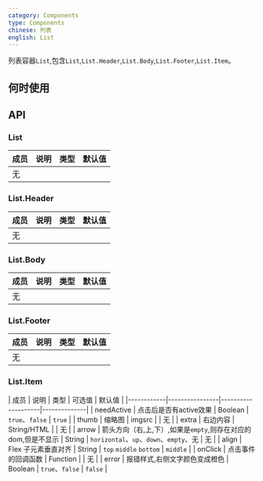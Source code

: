 ```yaml
---
category: Components
type: Components
chinese: 列表
english: List
---
```



列表容器```List```,包含```List```,```List.Header```,```List.Body```,```List.Footer```,```List.Item```。

## 何时使用

## API

### List

| 成员        | 说明           | 类型               | 默认值       |
|-------------|----------------|--------------------|--------------|
|无| | | |

### List.Header
| 成员        | 说明           | 类型               | 默认值       |
|-------------|----------------|------------------|--------------|
|无| | | |

### List.Body
| 成员        | 说明           | 类型               | 默认值       |
|-------------|----------------|--------------------|--------------|
|无| | | |

### List.Footer

| 成员        | 说明           | 类型        |   默认值       |
|-------------|----------------|--------------------|--------------|
|无| | | |

### List.Item

| 成员        | 说明           | 类型        |  可选值     | 默认值       |
|------------|----------------|--------------------|--------------|
| needActive  | 点击后是否有active效果  | Boolean |   `true`、`false` | `true` |
| thumb       | 缩略图  | imgsrc |  | 无  |
| extra      | 右边内容        | String/HTML | |  无  |
| arrow      | 箭头方向（右,上,下）,如果是`empty`,则存在对应的dom,但是不显示        | String | `horizontal`、`up`、`down`、`empty`、无 |   无  |
| align    |    Flex 子元素垂直对齐     | String    | `top` `middle` `bottom` | `middle` |
| onClick    | 点击事件的回调函数 | Function |  | 无  |
| error    | 报错样式,右侧文字颜色变成橙色 | Boolean |  `true`、`false` | `false`  |
